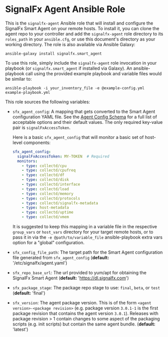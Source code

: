 # SignalFx Agent Ansible Role

This is the `signalfx-agent` Ansible role that will install and configure the SignalFx Smart Agent on your remote
hosts.  To install it, you can clone the agent repo to your controller and add the `signalfx-agent` role directory to
its `roles_path` in your `ansible.cfg`, or use this document's directory as your working directory.  The role is also
available via Ansible Galaxy:

```
ansible-galaxy install signalfx.smart_agent
```

To use this role, simply include the `signalfx-agent` role invocation in your playbook (or `signalfx.smart_agent` if
installed via Galaxy).  An ansible-playbook call using the provided example playbook and variable files would be
similar to:

```
ansible-playbook -i your_inventory_file -e @example-config.yml example-playbook.yml
```

This role sources the following variables:

 - `sfx_agent_config`: A mapping that gets converted to the Smart Agent configuration YAML file. 
    See the [Agent Config Schema](https://github.com/signalfx/signalfx-agent/blob/master/docs/config-schema.md)
    for a full list of acceptable options and their default values.  The only required key-value pair is
    `signalFxAccessToken`. 

    Here is a basic `sfx_agent_config` that will monitor a basic set of host-level components:
    
    ```yaml
    sfx_agent_config:
      signalFxAccessToken: MY-TOKEN  # Required
      monitors:
        - type: collectd/cpu
        - type: collectd/cpufreq
        - type: collectd/df
        - type: collectd/disk
        - type: collectd/interface
        - type: collectd/load
        - type: collectd/memory
        - type: collectd/protocols
        - type: collectd/signalfx-metadata
        - type: host-metadata
        - type: collectd/uptime
        - type: collectd/vmem
    ```

	It is suggested to keep this mapping in a variable file in the respective `group_vars` or `host_vars` directory
    for your target remote hosts, or to pass it in via the `-e @path/to/variable_file` ansible-playbook extra vars
    option for a "global" configuration.

 - `sfx_config_file_path`: The target path for the Smart Agent configuration file generated from `sfx_agent_config`
   (**default:** '/etc/signalfx/agent.yaml')

 - `sfx_repo_base_url`: The url provided to yum/apt for obtaining the SignalFx Smart Agent
   (**default:** 'https://dl.signalfx.com')

 - `sfx_package_stage`: The package repo stage to use: `final`, `beta`, or `test`
   (**default:** 'final')

 - `sfx_version`: The agent package version.  This is of the form `<agent
	 version>-<package revision>` (e.g. package version `3.0.1-1` is the first
	 package revision that contains the agent version `3.0.1`).  Releases with
	 package revision > 1 contain changes to some aspect of the packaging
	 scripts (e.g. init scripts) but contain the same agent bundle.
   (**default:** 'latest')
